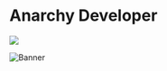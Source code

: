 <h1>Anarchy Developer</h1>

<a href="https://github.com/4n4rchyDev"> <img src="https://discord.c99.nl/widget/theme-4/805842079091654696.png"> </a>

![Banner](https://data.whicdn.com/images/244251337/original.gif)
